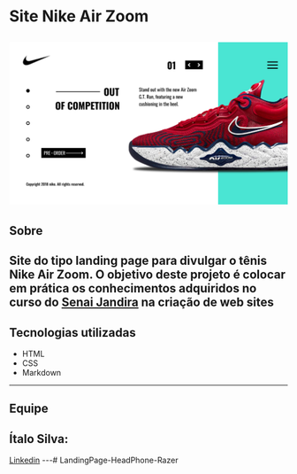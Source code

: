 # Site Nike Air Zoom


![](./Lima-Atividade-nike.png)
---
## Sobre
Site do tipo landing page para divulgar o tênis Nike Air Zoom.
O objetivo deste projeto é colocar em prática os conhecimentos adquiridos no curso do [Senai Jandira](https://jandira.sp.senai.br/) na criação de web sites
---
## Tecnologias utilizadas
- HTML
- CSS
- Markdown
---
## Equipe 
Ítalo Silva:
---
[Linkedin](https://www.linkedin.com/in/%C3%ADtalo-reis-078526239/) 
---# LandingPage-HeadPhone-Razer
